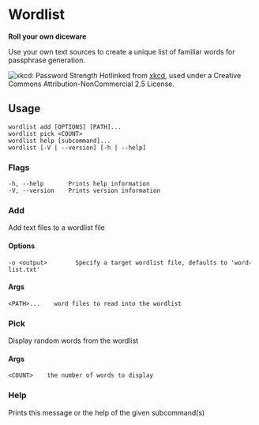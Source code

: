 # Wordlist

**Roll your own diceware**


Use your own text sources to create a unique list of familiar words for passphrase generation.

![xkcd: Password Strength](https://imgs.xkcd.com/comics/password_strength.png)
Hotlinked from [xkcd](https://xkcd.com/936/), used under a Creative Commons Attribution-NonCommercial 2.5 License.

## Usage
    wordlist add [OPTIONS] [PATH]...
    wordlist pick <COUNT>
    wordlist help [subcommand]...
    wordlist [-V | --version] [-h | --help]

### Flags
    -h, --help       Prints help information
    -V, --version    Prints version information

### Add
Add text files to a wordlist file

#### Options
    -o <output>        Specify a target wordlist file, defaults to 'word-list.txt'

#### Args
    <PATH>...    word files to read into the wordlist

### Pick
Display random words from the wordlist

#### Args
    <COUNT>    the number of words to display

### Help
Prints this message or the help of the given subcommand(s)
